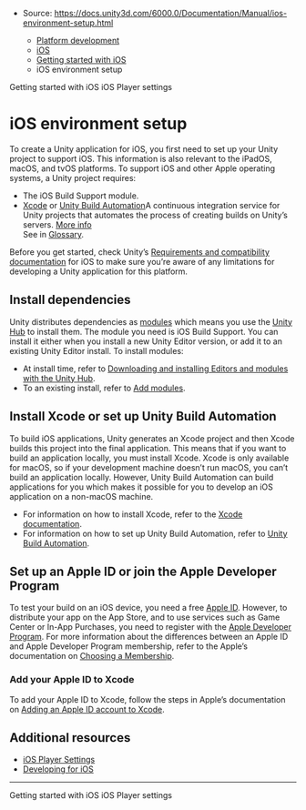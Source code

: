 * Source: https://docs.unity3d.com/6000.0/Documentation/Manual/ios-environment-setup.html

  * [Platform development ](https://docs.unity3d.com/6000.0/Documentation/Manual/PlatformSpecific.html)
  * [iOS](https://docs.unity3d.com/6000.0/Documentation/Manual/iphone.html)
  * [Getting started with iOS](https://docs.unity3d.com/6000.0/Documentation/Manual/iphone-GettingStarted.html)
  * iOS environment setup


[](https://docs.unity3d.com/6000.0/Documentation/Manual/iphone-GettingStarted.html)
Getting started with iOS
[](https://docs.unity3d.com/6000.0/Documentation/Manual/class-PlayerSettingsiOS.html)
iOS Player settings
# iOS environment setup
To create a Unity application for iOS, you first need to set up your Unity project to support iOS. This information is also relevant to the iPadOS, macOS, and tvOS platforms. To support iOS and other Apple operating systems, a Unity project requires:
  * The iOS Build Support module.
  * [Xcode](https://developer.apple.com/xcode/) or [Unity Build Automation](https://docs.unity.com/ugs/en-us/manual/devops/manual/unity-build-automation)A continuous integration service for Unity projects that automates the process of creating builds on Unity’s servers. [More info](https://docs.unity.com/devops/en/manual/unity-build-automation)  
See in [Glossary](https://docs.unity3d.com/6000.0/Documentation/Manual/Glossary.html#UnityBuildAutomation).


Before you get started, check Unity’s [Requirements and compatibility documentation](https://docs.unity3d.com/6000.0/Documentation/Manual/ios-requirements-and-compatibility.html) for iOS to make sure you’re aware of any limitations for developing a Unity application for this platform.
## Install dependencies
Unity distributes dependencies as [modules](https://docs.unity3d.com/hub/manual/AddModules.html) which means you use the [Unity Hub](https://docs.unity3d.com/hub/manual/index.html) to install them. The module you need is iOS Build Support. You can install it either when you install a new Unity Editor version, or add it to an existing Unity Editor install. To install modules:
  * At install time, refer to [Downloading and installing Editors and modules with the Unity Hub](https://docs.unity3d.com/hub/manual/InstallEditors.html).
  * To an existing install, refer to [Add modules](https://docs.unity3d.com/hub/manual/AddModules.html).


## Install Xcode or set up Unity Build Automation
To build iOS applications, Unity generates an Xcode project and then Xcode builds this project into the final application. This means that if you want to build an application locally, you must install Xcode. Xcode is only available for macOS, so if your development machine doesn’t run macOS, you can’t build an application locally. However, Unity Build Automation can build applications for you which makes it possible for you to develop an iOS application on a non-macOS machine.
  * For information on how to install Xcode, refer to the [Xcode documentation](https://developer.apple.com/xcode/).
  * For information on how to set up Unity Build Automation, refer to [Unity Build Automation](https://docs.unity.com/ugs/en-us/manual/devops/manual/unity-build-automation).


## Set up an Apple ID or join the Apple Developer Program
To test your build on an iOS device, you need a free [Apple ID](https://appleid.apple.com/). However, to distribute your app on the App Store, and to use services such as Game Center or In-App Purchases, you need to register with the [Apple Developer Program](https://developer.apple.com/). For more information about the differences between an Apple ID and Apple Developer Program membership, refer to the Apple’s documentation on [Choosing a Membership](https://developer.apple.com/support/compare-memberships/).
### Add your Apple ID to Xcode
To add your Apple ID to Xcode, follow the steps in Apple’s documentation on [Adding an Apple ID account to Xcode](https://help.apple.com/xcode/mac/current/#/devaf282080a).
## Additional resources
  * [iOS Player Settings](https://docs.unity3d.com/6000.0/Documentation/Manual/class-PlayerSettingsiOS.html)
  * [Developing for iOS](https://docs.unity3d.com/6000.0/Documentation/Manual/ios-developing.html)


* * *
[](https://docs.unity3d.com/6000.0/Documentation/Manual/iphone-GettingStarted.html)
Getting started with iOS
[](https://docs.unity3d.com/6000.0/Documentation/Manual/class-PlayerSettingsiOS.html)
iOS Player settings

